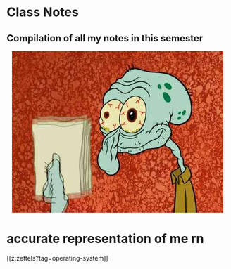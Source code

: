 # Class Notes

## Compilation of all my notes in this semester

<p align="center">
  <img src="./static/me-now.jpg">
<h1 allign="center">accurate representation of me rn</h1>
</p>

[[z:zettels?tag=operating-system]]
